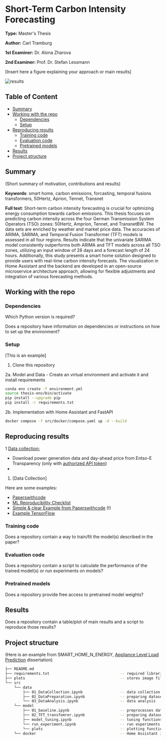 # Short-Term Carbon Intensity Forecasting

**Type:** Master's Thesis 

**Author:** Carl Tramburg




**1st Examiner:** Dr. Alona Zharova

**2nd Examiner:** Prof. Dr. Stefan Lessmann 



[Insert here a figure explaining your approach or main results]

![results](/result.png)

## Table of Content

- [Summary](#summary)
- [Working with the repo](#Working-with-the-repo)
    - [Dependencies](#Dependencies)
    - [Setup](#Setup)
- [Reproducing results](#Reproducing-results)
    - [Training code](#Training-code)
    - [Evaluation code](#Evaluation-code)
    - [Pretrained models](#Pretrained-models)
- [Results](#Results)
- [Project structure](-Project-structure)

## Summary

(Short summary of motivation, contributions and results)

**Keywords**: smart home, carbon emissions, forcasting, temporal fusions transformers, 50Hertz, Aprion, Tennet, Transnet 

**Full text**: 
Short-term carbon intensity forecasting is crucial for optimizing energy consumption towards carbon emissions. This thesis focuses on predicting carbon intensity across the four German Transmission System Operators (TSO) zones: 50Hertz, Amprion, Tennet, and TransnetBW. The data sets are enriched by weather and market price data. The accuracies of ARIMA, SARIMA, and Temporal Fusion Transformer (TFT) models is assessed in all four regions. Results indicate that the univariate SARIMA model consistently outperforms both ARIMA and TFT models across all TSO zones, utilizing an input window of 28 days and a forecast length of 24 hours.
Additionally, this study presents a smart home solution designed to provide users with real-time carbon intensity forecasts. The visualization in Home Assistant and the backend are developed in an open-source microservice architecture approach, allowing for flexible adjustments and integration of various forecasting methods.

## Working with the repo

### Dependencies

Which Python version is required? 

Does a repository have information on dependencies or instructions on how to set up the environment?

### Setup

[This is an example]

1. Clone this repository

2a. Model and Data - Create an virtual environment and activate it and install requirements
```bash
conda env create -f environment.yml
source thesis-env/bin/activate
pip install --upgrade pip
pip install -r requirements.txt
```

2b. Implementation with Home Assistant and FastAPI

```bash
docker compose -f src/docker/compose.yaml up -d --build
```

## Reproducing results

1 [Data collection:](01_DataCollection.ipynb)
 -  Download power generation data and day-ahead price from Entso-E Transparency (only with [authorized API token](https://transparency.entsoe.eu/content/static_content/Static%20content/web%20api/Guide.html#_authentication_and_authorisation))
 - 

1. [Data Collection]

Here are some examples:
- [Paperswithcode](https://github.com/paperswithcode/releasing-research-code)
- [ML Reproducibility Checklist](https://ai.facebook.com/blog/how-the-ai-community-can-get-serious-about-reproducibility/)
- [Simple & clear Example from Paperswithcode](https://github.com/paperswithcode/releasing-research-code/blob/master/templates/README.md) (!)
- [Example TensorFlow](https://github.com/NVlabs/selfsupervised-denoising)

### Training code

Does a repository contain a way to train/fit the model(s) described in the paper?

### Evaluation code

Does a repository contain a script to calculate the performance of the trained model(s) or run experiments on models?

### Pretrained models

Does a repository provide free access to pretrained model weights?

## Results

Does a repository contain a table/plot of main results and a script to reproduce those results?

## Project structure

(Here is an example from SMART_HOME_N_ENERGY, [Appliance Level Load Prediction](https://github.com/Humboldt-WI/dissertations/tree/main/SMART_HOME_N_ENERGY/Appliance%20Level%20Load%20Prediction) dissertation)

```bash
├── README.md
├── requirements.txt                                -- required libraries                                            -- stores csv file 
├── plots                                           -- stores image files
└── src
    └── data
        ├── 01_DataCollection.ipynb                 -- data collection
        ├── 02_DataPreparation.ipynb                -- preparing dataset 
        └── 03_DataAnalysis.ipynb                   -- data analysis
    └── model
        ├── 01_baseline.ipynb                       -- preprocesses data
        ├── 02_TFT_transfomrer.ipynb                -- preparing datasets
        ├── model_tuning.ipynb                      -- tuning functions
        └── run_experiment.ipynb                    -- run experiments 
        └── plots                                   -- plotting functions          
    └── docker                                      -- Home Assistant implementation in Docker       
```
